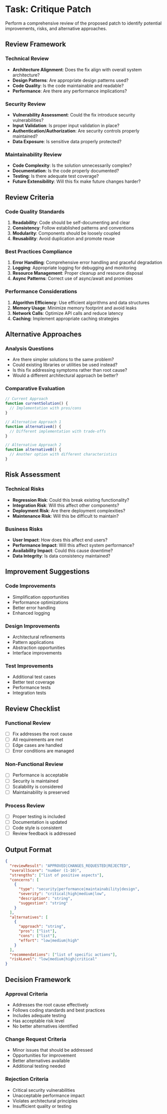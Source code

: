# Task: Critique Patch

Perform a comprehensive review of the proposed patch to identify potential improvements, risks, and alternative approaches.

## Review Framework

### Technical Review

- **Architecture Alignment**: Does the fix align with overall system architecture?
- **Design Patterns**: Are appropriate design patterns used?
- **Code Quality**: Is the code maintainable and readable?
- **Performance**: Are there any performance implications?

### Security Review

- **Vulnerability Assessment**: Could the fix introduce security vulnerabilities?
- **Input Validation**: Is proper input validation in place?
- **Authentication/Authorization**: Are security controls properly maintained?
- **Data Exposure**: Is sensitive data properly protected?

### Maintainability Review

- **Code Complexity**: Is the solution unnecessarily complex?
- **Documentation**: Is the code properly documented?
- **Testing**: Is there adequate test coverage?
- **Future Extensibility**: Will this fix make future changes harder?

## Review Criteria

### Code Quality Standards

1. **Readability**: Code should be self-documenting and clear
2. **Consistency**: Follow established patterns and conventions
3. **Modularity**: Components should be loosely coupled
4. **Reusability**: Avoid duplication and promote reuse

### Best Practices Compliance

1. **Error Handling**: Comprehensive error handling and graceful degradation
2. **Logging**: Appropriate logging for debugging and monitoring
3. **Resource Management**: Proper cleanup and resource disposal
4. **Async Patterns**: Correct use of async/await and promises

### Performance Considerations

1. **Algorithm Efficiency**: Use efficient algorithms and data structures
2. **Memory Usage**: Minimize memory footprint and avoid leaks
3. **Network Calls**: Optimize API calls and reduce latency
4. **Caching**: Implement appropriate caching strategies

## Alternative Approaches

### Analysis Questions

- Are there simpler solutions to the same problem?
- Could existing libraries or utilities be used instead?
- Is this fix addressing symptoms rather than root cause?
- Would a different architectural approach be better?

### Comparative Evaluation

```typescript
// Current Approach
function currentSolution() {
  // Implementation with pros/cons
}

// Alternative Approach 1
function alternativeA() {
  // Different implementation with trade-offs
}

// Alternative Approach 2
function alternativeB() {
  // Another option with different characteristics
}
```

## Risk Assessment

### Technical Risks

- **Regression Risk**: Could this break existing functionality?
- **Integration Risk**: Will this affect other components?
- **Deployment Risk**: Are there deployment complexities?
- **Maintenance Risk**: Will this be difficult to maintain?

### Business Risks

- **User Impact**: How does this affect end users?
- **Performance Impact**: Will this affect system performance?
- **Availability Impact**: Could this cause downtime?
- **Data Integrity**: Is data consistency maintained?

## Improvement Suggestions

### Code Improvements

- Simplification opportunities
- Performance optimizations
- Better error handling
- Enhanced logging

### Design Improvements

- Architectural refinements
- Pattern applications
- Abstraction opportunities
- Interface improvements

### Test Improvements

- Additional test cases
- Better test coverage
- Performance tests
- Integration tests

## Review Checklist

### Functional Review

- [ ] Fix addresses the root cause
- [ ] All requirements are met
- [ ] Edge cases are handled
- [ ] Error conditions are managed

### Non-Functional Review

- [ ] Performance is acceptable
- [ ] Security is maintained
- [ ] Scalability is considered
- [ ] Maintainability is preserved

### Process Review

- [ ] Proper testing is included
- [ ] Documentation is updated
- [ ] Code style is consistent
- [ ] Review feedback is addressed

## Output Format

```json
{
  "reviewResult": "APPROVED|CHANGES_REQUESTED|REJECTED",
  "overallScore": "number (1-10)",
  "strengths": ["list of positive aspects"],
  "concerns": [
    {
      "type": "security|performance|maintainability|design",
      "severity": "critical|high|medium|low",
      "description": "string",
      "suggestion": "string"
    }
  ],
  "alternatives": [
    {
      "approach": "string",
      "pros": ["list"],
      "cons": ["list"],
      "effort": "low|medium|high"
    }
  ],
  "recommendations": ["list of specific actions"],
  "riskLevel": "low|medium|high|critical"
}
```

## Decision Framework

### Approval Criteria

- Addresses the root cause effectively
- Follows coding standards and best practices
- Includes adequate testing
- Has acceptable risk level
- No better alternatives identified

### Change Request Criteria

- Minor issues that should be addressed
- Opportunities for improvement
- Better alternatives available
- Additional testing needed

### Rejection Criteria

- Critical security vulnerabilities
- Unacceptable performance impact
- Violates architectural principles
- Insufficient quality or testing
